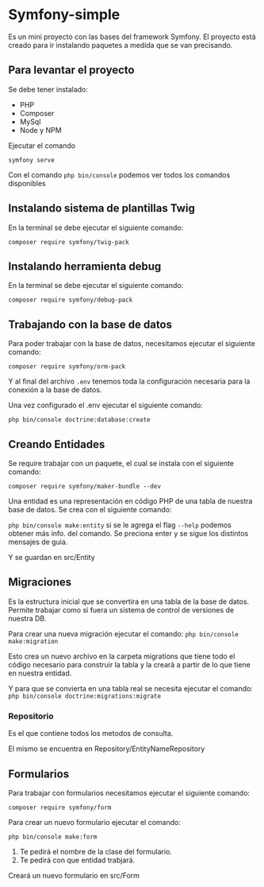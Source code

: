 # Symfony-simple

Es un mini proyecto con las bases del framework Symfony. El proyecto está creado para ir instalando paquetes a medida que se van precisando.

## Para levantar el proyecto

Se debe tener instalado:

-   PHP
-   Composer
-   MySql
-   Node y NPM

Ejecutar el comando

`symfony serve`

Con el comando `php bin/console` podemos ver todos los comandos disponibles

## Instalando sistema de plantillas Twig

En la terminal se debe ejecutar el siguiente comando:

`composer require symfony/twig-pack`

## Instalando herramienta debug

En la terminal se debe ejecutar el siguiente comando:

`composer require symfony/debug-pack`

## Trabajando con la base de datos

Para poder trabajar con la base de datos, necesitamos ejecutar el siguiente comando:

`composer require symfony/orm-pack`

Y al final del archivo `.env` tenemos toda la configuración necesaria para la conexión a la base de datos.

Una vez configurado el .env ejecutar el siguiente comando:

`php bin/console doctrine:database:create`

## Creando Entidades

Se require trabajar con un paquete, el cual se instala con el siguiente comando:

`composer require symfony/maker-bundle --dev`

Una entidad es una representación en código PHP de una tabla de nuestra base de datos. Se crea con el siguiente comando:

`php bin/console make:entity` si se le agrega el flag `--help` podemos obtener más info. del comando.
Se preciona enter y se sigue los distintos mensajes de guia.

Y se guardan en src/Entity

## Migraciones

Es la estructura inicial que se convertira en una tabla de la base de datos. Permite trabajar como si fuera un sistema de control de versiones de nuestra DB.

Para crear una nueva migración ejecutar el comando:
`php bin/console make:migration`

Esto crea un nuevo archivo en la carpeta migrations que tiene todo el código necesario para construir la tabla y la creará a partir de lo que tiene en nuestra entidad.

Y para que se convierta en una tabla real se necesita ejecutar el comando:
`php bin/console doctrine:migrations:migrate`

### Repositorio

Es el que contiene todos los metodos de consulta.

El mismo se encuentra en Repository/EntityNameRepository

## Formularios

Para trabajar con formularios necesitamos ejecutar el siguiente comando:

`composer require symfony/form`

Para crear un nuevo formulario ejecutar el comando:

`php bin/console make:form`

1. Te pedirá el nombre de la clase del formulario.
2. Te pedirá con que entidad trabjará.

Creará un nuevo formulario en src/Form
